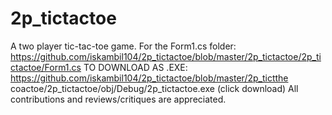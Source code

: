 # 2p_tictactoe
A two player tic-tac-toe game.
For the Form1.cs folder: https://github.com/iskambil104/2p_tictactoe/blob/master/2p_tictactoe/2p_tictactoe/Form1.cs
TO DOWNLOAD AS .EXE: https://github.com/iskambil104/2p_tictactoe/blob/master/2p_tictthe coactoe/2p_tictactoe/obj/Debug/2p_tictactoe.exe (click download)
All contributions and reviews/critiques are appreciated.
